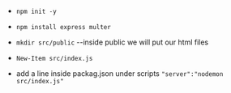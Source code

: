 <!--        INSTRUCTIONS        -->

- `npm init -y`
- `npm install express multer`
- `mkdir src/public`
    --inside public we will put our html files

- `New-Item src/index.js`
- add a line inside packag.json under scripts
 `"server":"nodemon src/index.js"`

